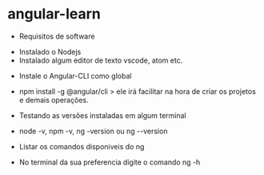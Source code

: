 # angular-learn

* Requisitos de software 
- Instalado o Nodejs
- Instalado algum editor de texto vscode, atom etc.

* Instale o Angular-CLI como global
- npm install -g @angular/cli > ele irá facilitar na hora de criar os projetos e demais operações.

* Testando as versões instaladas em algum terminal
- node -v, npm -v, ng -version ou ng --version

* Listar os comandos disponiveis do ng
- No terminal da sua preferencia digite o comando ng -h

